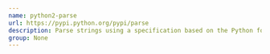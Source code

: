 ```yaml
---
name: python2-parse
url: https://pypi.python.org/pypi/parse
description: Parse strings using a specification based on the Python format() syntax.
group: None
---
```

